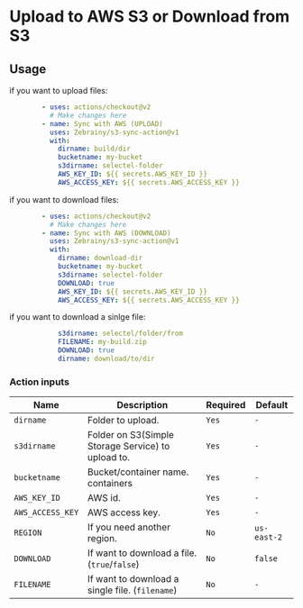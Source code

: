 # Upload to AWS S3 or Download from S3

## Usage

if you want to upload files:

```yml
        - uses: actions/checkout@v2
          # Make changes here
        - name: Sync with AWS (UPLOAD)
          uses: Zebrainy/s3-sync-action@v1
          with:
            dirname: build/dir
            bucketname: my-bucket
            s3dirname: selectel-folder
            AWS_KEY_ID: ${{ secrets.AWS_KEY_ID }}
            AWS_ACCESS_KEY: ${{ secrets.AWS_ACCESS_KEY }}
```

if you want to download files:

```yml
        - uses: actions/checkout@v2
          # Make changes here
        - name: Sync with AWS (DOWNLOAD)
          uses: Zebrainy/s3-sync-action@v1
          with:
            dirname: download-dir
            bucketname: my-bucket
            s3dirname: selectel-folder
            DOWNLOAD: true
            AWS_KEY_ID: ${{ secrets.AWS_KEY_ID }}
            AWS_ACCESS_KEY: ${{ secrets.AWS_ACCESS_KEY }}
```

if you want to download a sinlge file:
```yml
            s3dirname: selectel/folder/from
            FILENAME: my-build.zip
            DOWNLOAD: true
            dirname: download/to/dir
```

### Action inputs

| Name | Description | Required | Default |
| --- | --- | --- | --- |
| `dirname` | Folder to upload. | `Yes` | `-` |
| `s3dirname` | Folder on S3(Simple Storage Service) to upload to. | `Yes` | `-` |
| `bucketname` | Bucket/container name. containers | `Yes` | `-` |
| `AWS_KEY_ID` | AWS id. | `Yes` | `-` |
| `AWS_ACCESS_KEY` | AWS access key. | `Yes` | `-` |
| `REGION` | If you need another region. | `No` | `us-east-2` |
| `DOWNLOAD` | If want to download a file. (`true`/`false`) | `No` | `false` |
| `FILENAME` | If want to download a single file. (`filename`) | `No` | `-` |
